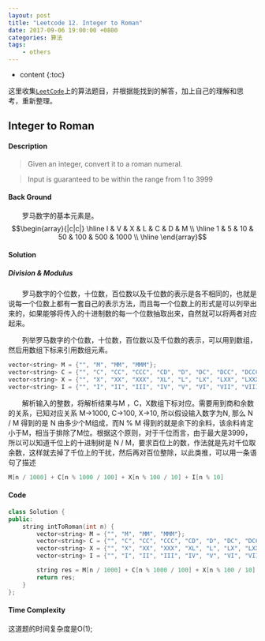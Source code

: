 ```yaml
---
layout: post
title: "Leetcode 12. Integer to Roman"
date: 2017-09-06 19:00:00 +0800 
categories: 算法
tags: 
    - others
---
```

* content
{:toc}

这里收集[`LeetCode`](https://leetcode.com)上的算法题目，并根据能找到的解答，加上自己的理解和思考，重新整理。

<!-- more -->

## Integer to Roman

#### Description

>Given an integer, convert it to a roman numeral.

>Input is guaranteed to be within the range from 1 to 3999

#### Back Ground

&emsp;&emsp;罗马数字的基本元素是。  
$$\begin{array}{|c|c|} 
\hline
I & V & X & L & C & D & M \\
\hline
1 & 5 & 10 & 50 & 100 & 500 & 1000 \\
\hline  
\end{array}$$

#### Solution

#####  Division & Modulus

&emsp;&emsp;罗马数字的个位数，十位数，百位数以及千位数的表示是各不相同的，也就是说每一个位数上都有一套自己的表示方法，而且每一个位数上的形式是可以列举出来的，如果能够将传入的十进制数的每一个位数抽取出来，自然就可以将两者对应起来。

&emsp;&emsp;列举罗马数字的个位数，十位数，百位数以及千位数的表示，可以用到数组，然后用数组下标来引用数组元素。 
```cpp
vector<string> M = {"", "M", "MM", "MMM"};
vector<string> C = {"", "C", "CC", "CCC", "CD", "D", "DC", "DCC", "DCCC", "CM"};
vector<string> X = {"", "X", "XX", "XXX", "XL", "L", "LX", "LXX", "LXXX", "XC"};
vector<string> I = {"", "I", "II", "III", "IV", "V", "VI", "VII", "VIII", "IX"};
```

&emsp;&emsp;解析输入的整数，将解析结果与M ，C，X数组下标对应。需要用到商和余数的关系，已知对应关系 M->1000, C->100, X->10, 所以假设输入数字为N, 那么 N / M 得到的是 N 由多少个M组成，而N % M 得到的就是余下的余料，该余料肯定小于M，相当于排除了M位。根据这个原则，对于千位而言，由于最大是3999，所以可以知道千位上的十进制树是 N / M，要求百位上的数，作法就是先对千位取余数，这样就去掉了千位上的干扰，然后再对百位整除，以此类推，可以用一条语句了描述
```cpp
M[n / 1000] + C[n % 1000 / 100] + X[n % 100 / 10] + I[n % 10]
```

#### Code

```cpp
class Solution {
public:
    string intToRoman(int n) {
        vector<string> M = {"", "M", "MM", "MMM"};
        vector<string> C = {"", "C", "CC", "CCC", "CD", "D", "DC", "DCC", "DCCC", "CM"};
        vector<string> X = {"", "X", "XX", "XXX", "XL", "L", "LX", "LXX", "LXXX", "XC"};
        vector<string> I = {"", "I", "II", "III", "IV", "V", "VI", "VII", "VIII", "IX"}

        string res = M[n / 1000] + C[n % 1000 / 100] + X[n % 100 / 10] + I[n %10];
        return res;
    } 
};
```

#### Time Complexity

这道题的时间复杂度是O(1);
